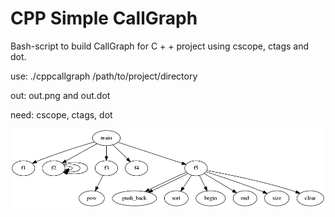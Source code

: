 CPP Simple CallGraph
====================

Bash-script to build CallGraph for C + + project using cscope, ctags and dot.


use: ./cppcallgraph /path/to/project/directory

out: out.png and out.dot

need: cscope, ctags, dot

![img](https://raw.githubusercontent.com/Melancholic/CPP_Simple_CallGraph/master/out.png)

